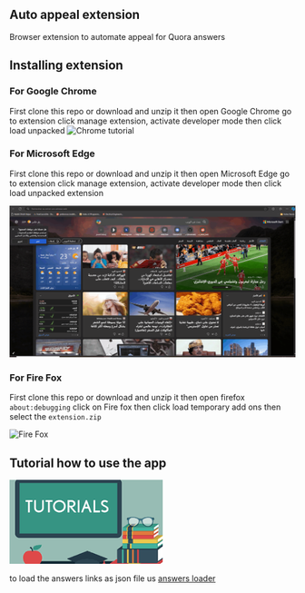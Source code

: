## Auto appeal extension
Browser extension to automate appeal for Quora answers

## Installing extension
### For Google Chrome
First clone this repo or download and unzip it then open Google Chrome go to extension click manage extension, activate developer mode then click load unpacked
![Chrome tutorial](chrome.gif)
### For Microsoft Edge
First clone this repo or download and unzip it then open Microsoft Edge go to extension click manage extension, activate developer mode then click load unpacked extension

![Edge tutorial](edge.gif)
### For Fire Fox
First clone this repo or download and unzip it then open firefox ``about:debugging`` click on Fire fox then click load temporary add ons then select the ``extension.zip``

![Fire Fox](firefox.gif)

## Tutorial how to use the app 
[![Watch the video](tuto.png)](tuto.mp4)

to load the answers links as json file us [answers loader](https://github.com/AliTigui/answers_loader)
